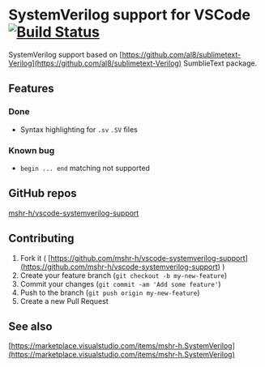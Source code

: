 # SystemVerilog support for VSCode [![Build Status](https://travis-ci.org/mshr-h/vscode-systemverilog-support.svg?branch=master)](https://travis-ci.org/mshr-h/vscode-systemverilog-support)
SystemVerilog support based on [https://github.com/al8/sublimetext-Verilog](https://github.com/al8/sublimetext-Verilog) SumblieText package.

## Features
### Done
- Syntax highlighting for `.sv` `.SV` files

### Known bug
- `begin ... end` matching not supported

## GitHub repos
[mshr-h/vscode-systemverilog-support](https://github.com/mshr-h/vscode-systemverilog-support)

## Contributing
1. Fork it ( [https://github.com/mshr-h/vscode-systemverilog-support](https://github.com/mshr-h/vscode-systemverilog-support) )
2. Create your feature branch (`git checkout -b my-new-feature`)
3. Commit your changes (`git commit -am 'Add some feature'`)
4. Push to the branch (`git push origin my-new-feature`)
5. Create a new Pull Request

## See also
[https://marketplace.visualstudio.com/items/mshr-h.SystemVerilog](https://marketplace.visualstudio.com/items/mshr-h.SystemVerilog)
